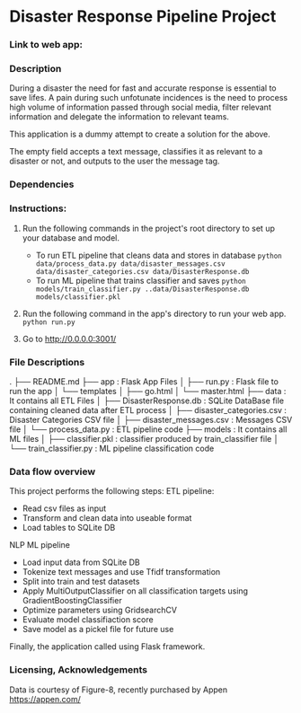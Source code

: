 # Disaster Response Pipeline Project
### Link to web app:

### Description
During a disaster the need for fast and accurate response is essential to save lifes.
A pain during such unfotunate incidences is the need to process high volume of information passed through social media, 
filter relevant information and delegate the information to relevant teams.

This application is a dummy attempt to create a solution for the above. 

The empty field accepts a text message, classifies it as relevant to a disaster or not, and outputs to the user the message tag.   

### Dependencies



### Instructions:
1. Run the following commands in the project's root directory to set up your database and model.

    - To run ETL pipeline that cleans data and stores in database
        `python data/process_data.py data/disaster_messages.csv data/disaster_categories.csv data/DisasterResponse.db`
    - To run ML pipeline that trains classifier and saves
        `python models/train_classifier.py ..data/DisasterResponse.db models/classifier.pkl`

2. Run the following command in the app's directory to run your web app.
    `python run.py`

3. Go to http://0.0.0.0:3001/

### File Descriptions
.
├── README.md
├── app : Flask App Files
│ ├── run.py : Flask file to  run the app
│ └── templates
│ ├── go.html
│ └── master.html
├── data : It contains all ETL Files 
│ ├── DisasterResponse.db :  SQLite DataBase file containing cleaned data after ETL process
│ ├── disaster_categories.csv :  Disaster Categories CSV file
│ ├── disaster_messages.csv : Messages CSV file
│ └── process_data.py : ETL pipeline code
├── models : It contains all ML files
│ ├── classifier.pkl : classifier produced by train_classifier file
│ └── train_classifier.py : ML pipeline classification code

### Data flow overview
This project performs the following steps:
ETL pipeline:
- Read csv files as input
- Transform and clean data into useable format
- Load tables to SQLite DB

NLP ML pipeline
- Load input data from SQLite DB
- Tokenize text messages and use Tfidf transformation
- Split into train and test datasets 
- Apply MultiOutputClassifier on all classification targets using GradientBoostingClassifier  
- Optimize parameters using GridsearchCV
- Evaluate model classifiaction score
- Save model as a pickel file for future use

Finally, the application called using Flask framework.


### Licensing, Acknowledgements
Data is courtesy of Figure-8, recently purchased by Appen https://appen.com/